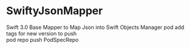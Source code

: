 # SwiftyJsonMapper
 Swift 3.0 Base Mapper to Map Json into Swift Objects 
Manager pod add tags for new version to push  
pod repo push PodSpecRepo 
